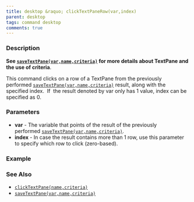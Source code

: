 ```yaml
---
title: desktop &raquo; clickTextPaneRow(var,index)
parent: desktop
tags: command desktop
comments: true
---
```


### Description

**See [`saveTextPane(var,name,criteria)`](saveTextPane(var,name,criteria)) for more details about TextPane and the use of criteria**.

This command clicks on a row of a TextPane from the previously performed [`saveTextPane(var,name,criteria)`](saveTextPane(var,name,criteria)) result, along with the specified index.  If  the result denoted by var only has 1 value, index can be specified as 0.

### Parameters

- **var** -  The variable that points of the result of the previously performed [`saveTextPane(var,name,criteria)`](saveTextPane(var,name,criteria)). 
- **index** - In case the result contains more than 1 row, use this parameter to specify which row to click (zero-based).

### Example


### See Also

- [`clickTextPane(name,criteria)`](clickTextPane(name,criteria)) 
- [`saveTextPane(var,name,criteria)`](saveTextPane(var,name,criteria))